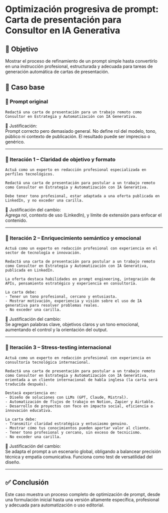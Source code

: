 # Optimización progresiva de prompt: Carta de presentación para Consultor en IA Generativa

## 🎯 Objetivo
Mostrar el proceso de refinamiento de un prompt simple hasta convertirlo en una instrucción profesional, estructurada y adecuada para tareas de generación automática de cartas de presentación.

## 🧪 Caso base

### 🔹 Prompt original
```
Redactá una carta de presentación para un trabajo remoto como Consultor en Estrategia y Automatización con IA Generativa.
```

📝 Justificación:  
Prompt correcto pero demasiado general. No define rol del modelo, tono, público ni contexto de publicación. El resultado puede ser impreciso o genérico.

---

### 🔁 Iteración 1 – Claridad de objetivo y formato
```
Actuá como un experto en redacción profesional especializada en perfiles tecnológicos.

Redactá una carta de presentación para postular a un trabajo remoto como Consultor en Estrategia y Automatización con IA Generativa.

Debe tener tono profesional, estar adaptada a una oferta publicada en LinkedIn, y no exceder una carilla.
```

📝 Justificación del cambio:  
Agrega rol, contexto de uso (LinkedIn), y límite de extensión para enfocar el contenido.

---

### 🔁 Iteración 2 – Enriquecimiento semántico y emocional
```
Actuá como un experto en redacción profesional con experiencia en el sector de tecnología e innovación.

Redactá una carta de presentación para postular a un trabajo remoto como Consultor en Estrategia y Automatización con IA Generativa, publicada en LinkedIn.

La oferta destaca habilidades en prompt engineering, integración de APIs, pensamiento estratégico y experiencia en consultoría.

La carta debe:
- Tener un tono profesional, cercano y entusiasta.
- Mostrar motivación, experiencia y visión sobre el uso de IA generativa para resolver problemas reales.
- No exceder una carilla.
```

📝 Justificación del cambio:  
Se agregan palabras clave, objetivos claros y un tono emocional, aumentando el control y la orientación del output.

---

### 🔁 Iteración 3 – Stress-testing internacional
```
Actuá como un experto en redacción profesional con experiencia en consultoría tecnológica internacional.

Redactá una carta de presentación para postular a un trabajo remoto como Consultor en Estrategia y Automatización con IA Generativa, orientada a un cliente internacional de habla inglesa (la carta será traducida después).

Destacá experiencia en:
- Diseño de soluciones con LLMs (GPT, Claude, Mistral).
- Automatización de flujos de trabajo en Notion, Zapier y Airtable.
- Desarrollo de proyectos con foco en impacto social, eficiencia o innovación educativa.

La carta debe:
- Transmitir claridad estratégica y entusiasmo genuino.
- Mostrar cómo tus conocimientos pueden aportar valor al cliente.
- Tener tono profesional y cercano, sin exceso de tecnicismo.
- No exceder una carilla.
```

📝 Justificación del cambio:  
Se adapta el prompt a un escenario global, obligando a balancear precisión técnica y empatía comunicativa. Funciona como test de versatilidad del diseño.

---

## ✅ Conclusión
Este caso muestra un proceso completo de optimización de prompt, desde una formulación inicial hasta una versión altamente específica, profesional y adecuada para automatización o uso editorial.

